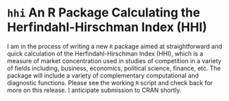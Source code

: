 # `hhi` An R Package Calculating the Herfindahl-Hirschman Index (HHI)

I am in the process of writing a new `R` package aimed at straightforward and quick calculation of the Herfindahl-Hirschman Index (HHI), which is a measure of market concentration used in studies of competition in a variety of fields including, business, economics, political science, finance, etc. The package will include a variety of complementary computational and diagnostic functions. Please see the working `R` script and check back for more on this release. I anticipate submission to CRAN shortly. 
